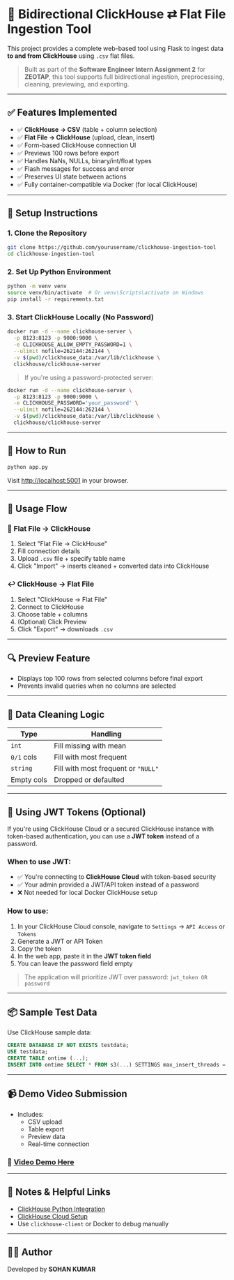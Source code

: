 # 🧠 Bidirectional ClickHouse ⇄ Flat File Ingestion Tool

This project provides a complete web-based tool using Flask to ingest data **to and from ClickHouse** using `.csv` flat files.

> Built as part of the **Software Engineer Intern Assignment 2** for **ZEOTAP**, this tool supports full bidirectional ingestion, preprocessing, cleaning, previewing, and exporting.

---

## ✅ Features Implemented

- ✅ **ClickHouse → CSV** (table + column selection)
- ✅ **Flat File → ClickHouse** (upload, clean, insert)
- ✅ Form-based ClickHouse connection UI
- ✅ Previews 100 rows before export
- ✅ Handles NaNs, NULLs, binary/int/float types
- ✅ Flash messages for success and error
- ✅ Preserves UI state between actions
- ✅ Fully container-compatible via Docker (for local ClickHouse)

---

## 🧩 Setup Instructions

### 1. Clone the Repository
```bash
git clone https://github.com/yourusername/clickhouse-ingestion-tool
cd clickhouse-ingestion-tool
```

### 2. Set Up Python Environment
```bash
python -m venv venv
source venv/bin/activate  # Or venv\Scripts\activate on Windows
pip install -r requirements.txt
```

### 3. Start ClickHouse Locally (No Password)
```bash
docker run -d --name clickhouse-server \
  -p 8123:8123 -p 9000:9000 \
  -e CLICKHOUSE_ALLOW_EMPTY_PASSWORD=1 \
  --ulimit nofile=262144:262144 \
  -v $(pwd)/clickhouse_data:/var/lib/clickhouse \
  clickhouse/clickhouse-server
```

> If you're using a password-protected server:
```bash
docker run -d --name clickhouse-server \
  -p 8123:8123 -p 9000:9000 \
  -e CLICKHOUSE_PASSWORD='your_password' \
  --ulimit nofile=262144:262144 \
  -v $(pwd)/clickhouse_data:/var/lib/clickhouse \
  clickhouse/clickhouse-server
```

---

## 🚀 How to Run

```bash
python app.py
```
Visit [http://localhost:5001](http://localhost:5001) in your browser.

---

## 🔁 Usage Flow

### 🔄 Flat File → ClickHouse
1. Select "Flat File → ClickHouse"
2. Fill connection details
3. Upload `.csv` file + specify table name
4. Click "Import" → inserts cleaned + converted data into ClickHouse

### ↩️ ClickHouse → Flat File
1. Select "ClickHouse → Flat File"
2. Connect to ClickHouse
3. Choose table + columns
4. (Optional) Click Preview
5. Click "Export" → downloads `.csv`

---

## 🔍 Preview Feature
- Displays top 100 rows from selected columns before final export
- Prevents invalid queries when no columns are selected

---

## 🧼 Data Cleaning Logic
| Type        | Handling                 |
|-------------|--------------------------|
| `int`       | Fill missing with mean   |
| `0/1` cols  | Fill with most frequent  |
| `string`    | Fill with most frequent or `"NULL"` |
| Empty cols  | Dropped or defaulted     |

---

## 🔐 Using JWT Tokens (Optional)
If you're using ClickHouse Cloud or a secured ClickHouse instance with token-based authentication, you can use a **JWT token** instead of a password.

### When to use JWT:
- ✅ You're connecting to **ClickHouse Cloud** with token-based security
- ✅ Your admin provided a JWT/API token instead of a password
- ❌ Not needed for local Docker ClickHouse setup

### How to use:
1. In your ClickHouse Cloud console, navigate to `Settings` → `API Access` or `Tokens`
2. Generate a JWT or API Token
3. Copy the token
4. In the web app, paste it in the **JWT token field**
5. You can leave the password field empty

> The application will prioritize JWT over password: `jwt_token OR password`

---

## 📦 Sample Test Data
Use ClickHouse sample data:
```sql
CREATE DATABASE IF NOT EXISTS testdata;
USE testdata;
CREATE TABLE ontime (...);
INSERT INTO ontime SELECT * FROM s3(...) SETTINGS max_insert_threads = 40;
```

---

## 📹 Demo Video Submission
- Includes:
  - CSV upload
  - Table export
  - Preview data
  - Real-time connection

### 🔗 [Video Demo Here](link-to-video)

---

## 📜 Notes & Helpful Links
- [ClickHouse Python Integration](https://clickhouse.com/docs/en/integrations/python)
- [ClickHouse Cloud Setup](https://clickhouse.com/cloud/)
- Use `clickhouse-client` or Docker to debug manually

---

## 👨‍💻 Author
Developed by **SOHAN KUMAR**

